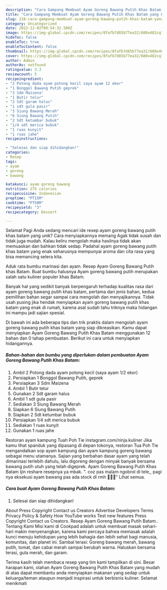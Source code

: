 ```yaml
---
description: "Cara Gampang Membuat Ayam Goreng Bawang Putih Khas Batam yang Lezat, Lezat"
title: "Cara Gampang Membuat Ayam Goreng Bawang Putih Khas Batam yang Lezat, Lezat"
slug: 218-cara-gampang-membuat-ayam-goreng-bawang-putih-khas-batam-yang-lezat-lezat
category: Uncategorized
date: 2022-12-02T09:54:32.508Z
image: https://img-global.cpcdn.com/recipes/8fafb7d85b77ea32/680x482cq70/ayam-goreng-bawang-putih-khas-batam-foto-resep-utama.jpg
hideToc: false
enableToc: true
enableTocContent: false
thumbnail: https://img-global.cpcdn.com/recipes/8fafb7d85b77ea32/680x482cq70/ayam-goreng-bawang-putih-khas-batam-foto-resep-utama.jpg
cover: https://img-global.cpcdn.com/recipes/8fafb7d85b77ea32/680x482cq70/ayam-goreng-bawang-putih-khas-batam-foto-resep-utama.jpg
author: Admin
authorAv: notfound
ratingvalue: 3.3
reviewcount: 5
recipeingredient:
- "2 Potong dada ayam potong kecil saya ayam 12 ekor"
- "1 Bonggol Bawang Putih geprek"
- "3 Sdm Maizena"
- "1 Butir telur"
- "2 Sdt garam halus"
- "1 sdt gula pasir"
- "3 Siung Bawang Merah"
- "6 Siung Bawang Putih"
- "2 Sdt ketumbar bubuk"
- "1/4 sdt merica bubuk"
- "1 ruas kunyit"
- "1 ruas jahe"
recipeinstructions:

- "Selesai dan siap dihidangkan!"
categories:
- Resep
tags:
- ayam
- goreng
- bawang

katakunci: ayam goreng bawang 
nutrition: 275 calories
recipecuisine: Indonesian
preptime: "PT15M"
cooktime: "PT50M"
recipeyield: "3"
recipecategory: Dessert

---
```



Selamat Pagi Anda sedang mencari ide resep ayam goreng bawang putih khas batam yang unik? Cara menyiapkannya memang Agak tidak susah dan tidak juga mudah. Kalau keliru mengolah maka hasilnya tidak akan memuaskan dan bahkan tidak sedap. Padahal ayam goreng bawang putih khas batam yang enak seharusnya mempunyai aroma dan cita rasa yang bisa memancing selera kita.


Aduk rata bumbu marinasi dan ayam. Resep Ayam Goreng Bawang Putih khas Batam. Buat bumbu halusnya Ayam goreng bawang putih merupakan salah satu kuliner populer khas Batam.

Banyak hal yang sedikit banyak berpengaruh terhadap kualitas rasa dari ayam goreng bawang putih khas batam, pertama dari jenis bahan, kedua pemilihan bahan segar sampai cara mengolah dan menyajikannya. Tidak usah pusing jika hendak menyiapkan ayam goreng bawang putih khas batam yang enak di rumah, karena asal sudah tahu triknya maka hidangan ini mampu jadi sajian spesial.


Di bawah ini ada beberapa tips dan trik praktis dalam mengolah ayam goreng bawang putih khas batam yang siap dikreasikan. Kamu dapat menyiapkan Ayam Goreng Bawang Putih Khas Batam menggunakan 12 bahan dan 0 tahap pembuatan. Berikut ini cara untuk menyiapkan hidangannya.

<!--inarticleads1-->

##### Bahan-bahan dan bumbu yang diperlukan dalam pembuatan Ayam Goreng Bawang Putih Khas Batam:

1. Ambil 2 Potong dada ayam potong kecil (saya ayam 1/2 ekor)
1. Persiapkan 1 Bonggol Bawang Putih, geprek
1. Persiapkan 3 Sdm Maizena
1. Ambil 1 Butir telur
1. Gunakan 2 Sdt garam halus
1. Ambil 1 sdt gula pasir
1. Sediakan 3 Siung Bawang Merah
1. Siapkan 6 Siung Bawang Putih
1. Siapkan 2 Sdt ketumbar bubuk
1. Persiapkan 1/4 sdt merica bubuk
1. Sediakan 1 ruas kunyit
1. Gunakan 1 ruas jahe


Restoran ayam kampung Tuah Poh Tie instagram.com/ninja.kuliner Jika kamu lihat spanduk yang dipasang di depan tokonya, restoran Tua Poh Tie mengandalkan sop ayam kampung dan ayam kampung goreng bawang sebagai menu utamanya. Sajian yang berbahan dasar ayam yang telah dimarinasi terlebih dahulu, lalu digoreng dengan minyak banyak bersama bawang putih utuh yang telah digeprek. Ayam Goreng Bawang Putih Khas Batam Ijin reshare resepnya ya mbak. ️&#34;. coz pas malam ngobrol di tele,, pagi nya eksekusi ayam bawang pas ada stock di rmh 🤭🙏🙏&#34; Lihat semua. 

<!--inarticleads2-->

##### Cara buat Ayam Goreng Bawang Putih Khas Batam:


1. Selesai dan siap dihidangkan!

About Press Copyright Contact us Creators Advertise Developers Terms Privacy Policy &amp; Safety How YouTube works Test new features Press Copyright Contact us Creators. Resep Ayam Goreng Bawang Putih Batam.. Tentang Kami Misi kami di Cookpad adalah untuk membuat masak sehari-hari makin menyenangkan, karena kami percaya bahwa memasak adalah kunci menuju kehidupan yang lebih bahagia dan lebih sehat bagi manusia, komunitas, dan planet ini. Sambal terasi: Goreng bawang merah, bawang putih, tomat, dan cabai merah sampai berubah warna. Haluskan bersama terasi, gula merah, dan garam. 

Terima kasih telah membaca resep yang tim kami tampilkan di sini. Besar harapan kami, olahan Ayam Goreng Bawang Putih Khas Batam yang mudah di atas dapat membantu anda menyiapkan makanan yang sedap untuk keluarga/teman ataupun menjadi inspirasi untuk berbisnis kuliner. Selamat menikmati
